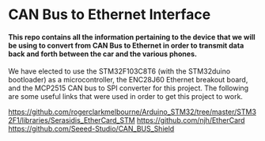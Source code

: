 # CAN Bus to Ethernet Interface
#### This repo contains all the information pertaining to the device that we will be using to convert from CAN Bus to Ethernet in order to transmit data back and forth between the car and the various phones.


  We have elected to use the STM32F103C8T6 (with the STM32duino bootloader) as a microcontroller, the ENC28J60 Ethernet breakout board, and the MCP2515 CAN bus to SPI converter for this project. The following are some useful links that were used in order to get this project to work.


  https://github.com/rogerclarkmelbourne/Arduino_STM32/tree/master/STM32F1/libraries/Serasidis_EtherCard_STM
  https://github.com/njh/EtherCard
  https://github.com/Seeed-Studio/CAN_BUS_Shield
